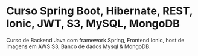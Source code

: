 # Curso Spring Boot, Hibernate, REST, Ionic, JWT, S3, MySQL, MongoDB
Curso de Backend Java com framework Spring, Frontend Ionic, host de imagens em AWS S3, Banco de dados Mysql & MongoDB.
